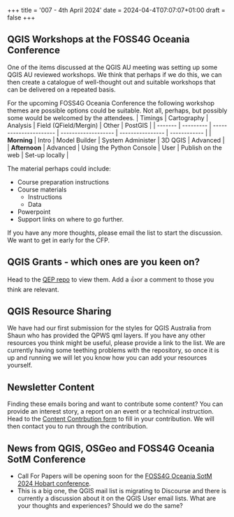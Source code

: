 +++
title = '007 - 4th April 2024'
date = 2024-04-4T07:07:07+01:00
draft = false
+++

## QGIS Workshops at the FOSS4G Oceania Conference
One of the items discussed at the QGIS AU meeting was setting up some QGIS AU reviewed workshops. We think that perhaps if we do this, we can then create a catalogue of well-thought out and suitable workshops that can be delivered on a repeated basis. 

For the upcoming FOSS4G Oceania Conference the following workshop themes are possible options could be suitable. Not all, perhaps, but possibly some would be welcomed by the attendees.
|  Timings  | Cartography |         Analysis         | Field (QField/Mergin) |        Other       |     PostGIS    |
| ------- | --------- | ---------------------- | ------------------- | ---------------- | ------------ |
|  **Morning**  |    Intro    |       Model Builder      |   System Administer   |       3D QGIS      |    Advanced    |
| **Afternoon** |   Advanced  | Using the Python Console |          User         | Publish on the web | Set-up locally |

The material perhaps could include:  
- Course preparation instructions
- Course materials
  - Instructions
  - Data
- Powerpoint
- Support links on where to go further. 

If you have any more thoughts, please email the list to start the discussion. We want to get in early for the CFP.

## QGIS Grants - which ones are you keen on?
Head to the [QEP repo](https://github.com/qgis/QGIS-Enhancement-Proposals/labels/Grant-2024) to view them. Add a 👍or a comment to those you think are relevant. 

## QGIS Resource Sharing
We have had our first submission for the styles for QGIS Australia from Shaun who has provided the QPWS qml layers. If you have any other resources you think might be useful, please provide a link to the list. We are currently having some teething problems with the repository, so once it is up and running we will let you know how you can add your resources yourself.

## Newsletter Content
Finding these emails boring and want to contribute some content? You can provide an interest story, a report on an event or a technical instruction. Head to the [Content Contrbution form](https://forms.gle/2DPXq5Y8wqnc7KhS8) to fill in your contribution. We will then contact you to run through the contribution. 

## News from QGIS, OSGeo and FOSS4G Oceania SotM Conference
- Call For Papers will be opening soon for the [FOSS4G Oceania SotM 2024 Hobart conference](https://2024.foss4g-oceania.org/).
- This is a big one, the QGIS mail list is migrating to Discourse and there is currently a discussion about it on the QGIS User email lists. What are your thoughts and experiences? Should we do the same?
